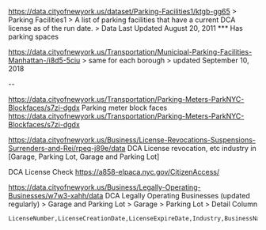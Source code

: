 
https://data.cityofnewyork.us/dataset/Parking-Facilities1/ktgb-gg65
    > Parking Facilities1
    > A list of parking facilities that have a current DCA license as of the run date.
    > Data Last Updated August 20, 2011
    *** Has parking spaces
    

https://data.cityofnewyork.us/Transportation/Municipal-Parking-Facilities-Manhattan-/i8d5-5ciu
    > same for each borough
    > updated September 10, 2018



--

https://data.cityofnewyork.us/Transportation/Parking-Meters-ParkNYC-Blockfaces/s7zi-dgdx
Parking meter block faces
    https://data.cityofnewyork.us/Transportation/Parking-Meters-ParkNYC-Blockfaces/s7zi-dgdx
    

https://data.cityofnewyork.us/Business/License-Revocations-Suspensions-Surrenders-and-Rei/rpeq-j89e/data
    DCA License revocation, etc
        industry in [Garage, Parking Lot, Garage and Parking Lot]

DCA License Check
    https://a858-elpaca.nyc.gov/CitizenAccess/

https://data.cityofnewyork.us/Business/Legally-Operating-Businesses/w7w3-xahh/data
DCA Legally Operating Businesses (updated regularly)
    > Garage and Parking Lot
    > Garage
    > Parking Lot
        > Detail Column
    
    LicenseNumber,LicenseCreationDate,LicenseExpireDate,Industry,BusinessName,BusinessName2,AddressBuilding,AddressStreetName,AddressBorough,Detail